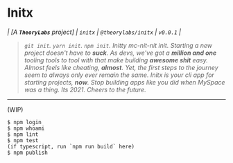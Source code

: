 # Initx 
_| [A **`TheoryLabs`** project] | `initx` | `@theorylabs/initx` | `v0.0.1` |_ 

> _`git init`. `yarn init`. `npm init`. Initty mc-nit-nit init. Starting a new project doesn't have to **suck**. As devs, we've got a **million and one** tooling tools to tool with 
   that make building **awesome shit** easy. Almost feels like cheating, **almost**. Yet, the first steps to the journey seem to always only ever remain the same. Initx is your cli 
   app for starting projects, **now**. Stop building apps like you did when MySpace was a thing. Its 2021. Cheers to the future._

___

(WIP)


```shell
$ npm login
$ npm whoami
$ npm lint
$ npm test
(if typescript, run `npm run build` here)
$ npm publish
```


